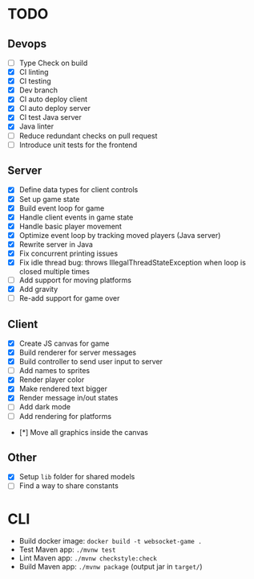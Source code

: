 # TODO

## Devops
- [ ] Type Check on build
- [x] CI linting
- [x] CI testing
- [x] Dev branch
- [x] CI auto deploy client
- [x] CI auto deploy server
- [x] CI test Java server
- [x] Java linter
- [ ] Reduce redundant checks on pull request
- [ ] Introduce unit tests for the frontend

## Server
- [x] Define data types for client controls
- [x] Set up game state
- [x] Build event loop for game
- [x] Handle client events in game state
- [x] Handle basic player movement
- [x] Optimize event loop by tracking moved players (Java server)
- [x] Rewrite server in Java
- [x] Fix concurrent printing issues
- [x] Fix idle thread bug: throws IllegalThreadStateException when loop is closed multiple times
- [ ] Add support for moving platforms
- [x] Add gravity
- [ ] Re-add support for game over

## Client
- [x] Create JS canvas for game
- [x] Build renderer for server messages
- [x] Build controller to send user input to server
- [ ] Add names to sprites
- [x] Render player color
- [x] Make rendered text bigger
- [x] Render message in/out states
- [ ] Add dark mode
- [ ] Add rendering for platforms
- [*] Move all graphics inside the canvas

## Other
- [x] Setup `lib` folder for shared models
- [ ] Find a way to share constants

# CLI
- Build docker image: `docker build -t websocket-game .`
- Test Maven app: `./mvnw test`
- Lint Maven app: `./mvnw checkstyle:check`
- Build Maven app: `./mvnw package` (output jar in `target/`)
